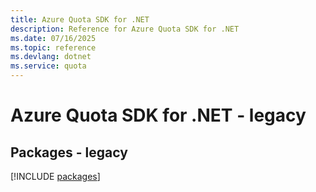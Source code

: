 ```yaml
---
title: Azure Quota SDK for .NET
description: Reference for Azure Quota SDK for .NET
ms.date: 07/16/2025
ms.topic: reference
ms.devlang: dotnet
ms.service: quota
---
```

# Azure Quota SDK for .NET - legacy
## Packages - legacy
[!INCLUDE [packages](quota-index.md)]